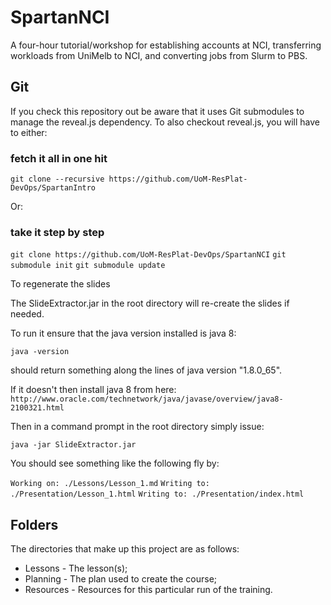 # SpartanNCI
A four-hour tutorial/workshop for establishing accounts at NCI, transferring workloads from UniMelb to NCI, and converting jobs from Slurm to PBS.

## Git

If you check this repository out be aware that it uses Git submodules to manage the reveal.js dependency. To also checkout reveal.js, you will have to either:

### fetch it all in one hit
`git clone --recursive https://github.com/UoM-ResPlat-DevOps/SpartanIntro`

Or:

### take it step by step
`git clone https://github.com/UoM-ResPlat-DevOps/SpartanNCI`
`git submodule init`
`git submodule update`

To regenerate the slides

The SlideExtractor.jar in the root directory will re-create the slides if needed.

To run it ensure that the java version installed is java 8:

`java -version`

should return something along the lines of java version "1.8.0_65".

If it doesn't then install java 8 from here: `http://www.oracle.com/technetwork/java/javase/overview/java8-2100321.html`

Then in a command prompt in the root directory simply issue:

`java -jar SlideExtractor.jar`

You should see something like the following fly by:

`Working on: ./Lessons/Lesson_1.md`
`Writing to: ./Presentation/Lesson_1.html`
`Writing to: ./Presentation/index.html`

## Folders

The directories that make up this project are as follows:

* Lessons - The lesson(s);
* Planning - The plan used to create the course;
* Resources - Resources for this particular run of the training.
